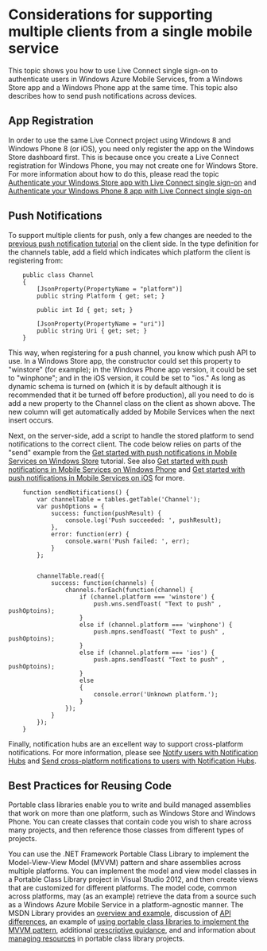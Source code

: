 # Considerations for supporting multiple clients from a single mobile service #
 
This topic shows you how to use Live Connect single sign-on to authenticate users in Windows Azure Mobile Services, from a Windows Store app and a Windows Phone app at the same time. This topic also describes how to send push notifications across devices.

## App Registration ##
In order to use the same Live Connect project using Windows 8 and Windows Phone 8 (or iOS), you need only register the app on the Windows Store dashboard first. This is because once you create a Live Connect registration for Windows Phone, you may not create one for Windows Store. For more information about how to do this, please read the topic [Authenticate your Windows Store app with Live Connect single sign-on](http://www.windowsazure.com/en-us/develop/mobile/tutorials/single-sign-on-windows-8-dotnet/) and [Authenticate your Windows Phone 8 app with Live Connect single sign-on](http://www.windowsazure.com/en-us/develop/mobile/tutorials/single-sign-on-wp8/)

## Push Notifications ##
To support multiple clients for push, only a few changes are needed to the [previous push notification tutorial](http://www.windowsazure.com/en-us/develop/mobile/tutorials/push-notifications-to-users-dotnet/) on the client side. In the type definition for the channels table, add a field which indicates which platform the client is registering from:
		
		public class Channel
		{
			[JsonProperty(PropertyName = "platform")]			
			public string Platform { get; set; }
			
		    public int Id { get; set; }
		
			[JsonProperty(PropertyName = "uri")]
			public string Uri { get; set; }
		}

This way, when registering for a push channel, you know which push API to use. In a Windows Store app, the constructor could set this property to "winstore" (for example); in the Windows Phone app version, it could be set to "winphone"; and in the iOS version, it could be set to "ios." As long as dynamic schema is turned on (which it is by default although it is recommended that it be turned off before production), all you need to do is add a new property to the Channel class on the client as shown above. The new column will get automatically added by Mobile Services when the next insert occurs.

Next, on the server-side, add a script to handle the stored platform to send notifications to the correct client. The code below relies on parts of the "send" example from the [Get started with push notifications in Mobile Services on Windows Store](http://www.windowsazure.com/en-us/develop/mobile/tutorials/get-started-with-push-dotnet/) tutorial. See also [Get started with push notifications in Mobile Services on Windows Phone](http://www.windowsazure.com/en-us/develop/mobile/tutorials/get-started-with-push-wp8/) and [Get started with push notifications in Mobile Services on iOS](http://www.windowsazure.com/en-us/develop/mobile/tutorials/get-started-with-push-ios/) for more.

		function sendNotifications() {
			var channelTable = tables.getTable('Channel');
			var pushOptions = {
				success: function(pushResult) {
					console.log('Push succeeded: ', pushResult);
				},
				error: function(err) {
					console.warn('Push failed: ', err);
				}
			}; 
				

			channelTable.read({
				success: function(channels) {
					channels.forEach(function(channel) {
						if (channel.platform === 'winstore') {
							push.wns.sendToast( "Text to push" , pushOptoins);					
						}
						else if (channel.platform === 'winphone') {
							push.mpns.sendToast( "Text to push" , pushOptoins);
						}					
						else if (channel.platform === 'ios') {						
							push.apns.sendToast( "Text to push" , pushOptoins);
						}
						else
						{
							console.error('Unknown platform.');
						}
					});
				}
			});
		} 

Finally, notification hubs are an excellent way to support cross-platform notifications. For more information, please see [Notify users with Notification Hubs](http://www.windowsazure.com/en-us/manage/services/notification-hubs/notify-users/tutorial-notify-users-cross-platform-mobileservice/) and [Send cross-platform notifications to users with Notification Hubs](http://www.windowsazure.com/en-us/manage/services/notification-hubs/notify-users-xplat-mobile-services/).

## Best Practices for Reusing Code ##

Portable class libraries enable you to write and build managed assemblies that work on more than one platform, such as Windows Store and Windows Phone. You can create classes that contain code you wish to share across many projects, and then reference those classes from different types of projects. 

You can use the .NET Framework Portable Class Library to implement the Model-View-View Model (MVVM) pattern and share assemblies across multiple platforms. You can implement the model and view model classes in a Portable Class Library project in Visual Studio 2012, and then create views that are customized for different platforms. The model code, common across platforms, may (as an example) retrieve the data from a source such as a Windows Azure Mobile Service in a platform-agnostic manner. The MSDN Library provides an <a href="http://msdn.microsoft.com/en-us/library/gg597391(v=vs.110)">overview and example</a>, discussion of <a href="http://msdn.microsoft.com/en-us/library/gg597392(v=vs.110)">API differences</a>, an example of <a href="http://msdn.microsoft.com/en-us/library/hh563947(v=vs.110)">using portable class libraries to implement the MVVM pattern</a>, additional [prescriptive guidance](http://msdn.microsoft.com/en-us/library/windowsphone/develop/jj714086(v=vs.105).aspx), and and information about <a href="http://msdn.microsoft.com/en-us/library/hh871422(v=vs.110)">managing resources</a> in portable class library projects.


